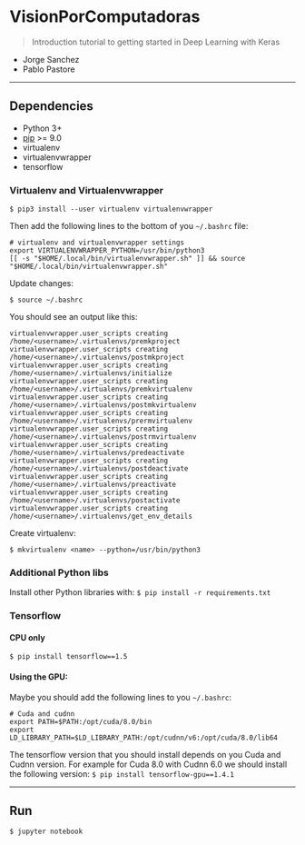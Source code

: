 # VisionPorComputadoras
>Introduction tutorial to getting started in Deep Learning with Keras

- Jorge Sanchez
- Pablo Pastore

-------------------------------------------

## Dependencies

- Python 3+
- [pip](https://pip.pypa.io/en/stable/) >= 9.0
- virtualenv
- virtualenvwrapper
- tensorflow

### Virtualenv and Virtualenvwrapper

`$ pip3 install --user virtualenv virtualenvwrapper`

Then add the following lines to the bottom of you `~/.bashrc` file:

```
# virtualenv and virtualenvwrapper settings
export VIRTUALENVWRAPPER_PYTHON=/usr/bin/python3
[[ -s "$HOME/.local/bin/virtualenvwrapper.sh" ]] && source "$HOME/.local/bin/virtualenvwrapper.sh"
```

Update changes:

`$ source ~/.bashrc`

You should see an output like this:

```
virtualenvwrapper.user_scripts creating /home/<username>/.virtualenvs/premkproject
virtualenvwrapper.user_scripts creating /home/<username>/.virtualenvs/postmkproject
virtualenvwrapper.user_scripts creating /home/<username>/.virtualenvs/initialize
virtualenvwrapper.user_scripts creating /home/<username>/.virtualenvs/premkvirtualenv
virtualenvwrapper.user_scripts creating /home/<username>/.virtualenvs/postmkvirtualenv
virtualenvwrapper.user_scripts creating /home/<username>/.virtualenvs/prermvirtualenv
virtualenvwrapper.user_scripts creating /home/<username>/.virtualenvs/postrmvirtualenv
virtualenvwrapper.user_scripts creating /home/<username>/.virtualenvs/predeactivate
virtualenvwrapper.user_scripts creating /home/<username>/.virtualenvs/postdeactivate
virtualenvwrapper.user_scripts creating /home/<username>/.virtualenvs/preactivate
virtualenvwrapper.user_scripts creating /home/<username>/.virtualenvs/postactivate
virtualenvwrapper.user_scripts creating /home/<username>/.virtualenvs/get_env_details
```

Create virtualenv:

`$ mkvirtualenv <name> --python=/usr/bin/python3`

### Additional Python libs

Install other Python libraries with: 
`$ pip install -r requirements.txt`

### Tensorflow

#### CPU only

`$ pip install tensorflow==1.5`

#### Using the GPU:

Maybe you should add the following lines to you `~/.bashrc`:

```
# Cuda and cudnn
export PATH=$PATH:/opt/cuda/8.0/bin
export LD_LIBRARY_PATH=$LD_LIBRARY_PATH:/opt/cudnn/v6:/opt/cuda/8.0/lib64
```

The tensorflow version that you should install depends on you Cuda and Cudnn version. For example for Cuda 8.0 with Cudnn 6.0 we should install the following version:
`$ pip install tensorflow-gpu==1.4.1`

-------------------------------------------

## Run

```
$ jupyter notebook
```
